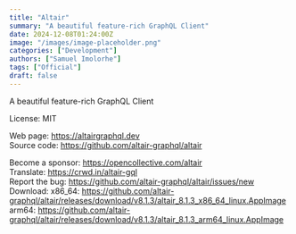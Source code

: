```yaml
---
title: "Altair"
summary: "A beautiful feature-rich GraphQL Client"
date: 2024-12-08T01:24:00Z
image: "/images/image-placeholder.png"
categories: ["Development"]
authors: ["Samuel Imolorhe"]
tags: ["Official"]
draft: false
---
```


A beautiful feature-rich GraphQL Client

License: MIT

Web page: <https://altairgraphql.dev>  
Source code: <https://github.com/altair-graphql/altair>

Become a sponsor: <https://opencollective.com/altair>  
Translate: <https://crwd.in/altair-gql>  
Report the bug: <https://github.com/altair-graphql/altair/issues/new>  
Download:   x86_64: <https://github.com/altair-graphql/altair/releases/download/v8.1.3/altair_8.1.3_x86_64_linux.AppImage>  
            arm64: <https://github.com/altair-graphql/altair/releases/download/v8.1.3/altair_8.1.3_arm64_linux.AppImage>
